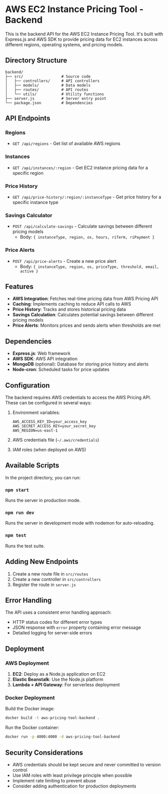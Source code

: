 # AWS EC2 Instance Pricing Tool - Backend

This is the backend API for the AWS EC2 Instance Pricing Tool. It's built with Express.js and AWS SDK to provide pricing data for EC2 instances across different regions, operating systems, and pricing models.

## Directory Structure

```
backend/
├── src/                 # Source code
│   ├── controllers/     # API controllers
│   ├── models/          # Data models
│   ├── routes/          # API routes
│   └── utils/           # Utility functions
├── server.js            # Server entry point
└── package.json         # Dependencies
```

## API Endpoints

### Regions
- `GET /api/regions` - Get list of available AWS regions

### Instances
- `GET /api/instances/:region` - Get EC2 instance pricing data for a specific region

### Price History
- `GET /api/price-history/:region/:instanceType` - Get price history for a specific instance type

### Savings Calculator
- `POST /api/calculate-savings` - Calculate savings between different pricing models
  - Body: `{ instanceType, region, os, hours, riTerm, riPayment }`

### Price Alerts
- `POST /api/price-alerts` - Create a new price alert
  - Body: `{ instanceType, region, os, priceType, threshold, email, active }`

## Features

- **AWS Integration**: Fetches real-time pricing data from AWS Pricing API
- **Caching**: Implements caching to reduce API calls to AWS
- **Price History**: Tracks and stores historical pricing data
- **Savings Calculation**: Calculates potential savings between different pricing models
- **Price Alerts**: Monitors prices and sends alerts when thresholds are met

## Dependencies

- **Express.js**: Web framework
- **AWS SDK**: AWS API integration
- **MongoDB** (optional): Database for storing price history and alerts
- **Node-cron**: Scheduled tasks for price updates

## Configuration

The backend requires AWS credentials to access the AWS Pricing API. These can be configured in several ways:

1. Environment variables:
   ```
   AWS_ACCESS_KEY_ID=your_access_key
   AWS_SECRET_ACCESS_KEY=your_secret_key
   AWS_REGION=us-east-1
   ```

2. AWS credentials file (`~/.aws/credentials`)

3. IAM roles (when deployed on AWS)

## Available Scripts

In the project directory, you can run:

### `npm start`

Runs the server in production mode.

### `npm run dev`

Runs the server in development mode with nodemon for auto-reloading.

### `npm test`

Runs the test suite.

## Adding New Endpoints

1. Create a new route file in `src/routes`
2. Create a new controller in `src/controllers`
3. Register the route in `server.js`

## Error Handling

The API uses a consistent error handling approach:

- HTTP status codes for different error types
- JSON response with `error` property containing error message
- Detailed logging for server-side errors

## Deployment

### AWS Deployment

1. **EC2**: Deploy as a Node.js application on EC2
2. **Elastic Beanstalk**: Use the Node.js platform
3. **Lambda + API Gateway**: For serverless deployment

### Docker Deployment

Build the Docker image:
```bash
docker build -t aws-pricing-tool-backend .
```

Run the Docker container:
```bash
docker run -p 4000:4000 -d aws-pricing-tool-backend
```

## Security Considerations

- AWS credentials should be kept secure and never committed to version control
- Use IAM roles with least privilege principle when possible
- Implement rate limiting to prevent abuse
- Consider adding authentication for production deployments
